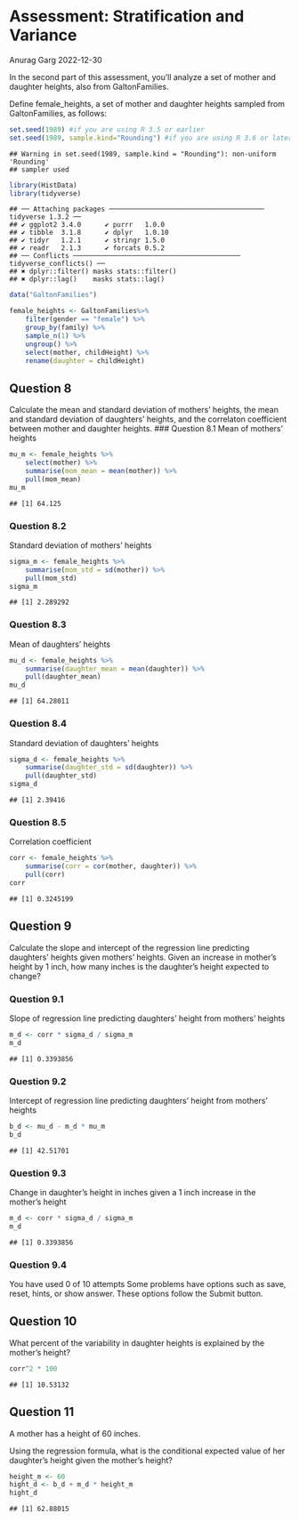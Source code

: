 Assessment: Stratification and Variance
================
Anurag Garg
2022-12-30

In the second part of this assessment, you’ll analyze a set of mother
and daughter heights, also from GaltonFamilies.

Define female_heights, a set of mother and daughter heights sampled from
GaltonFamilies, as follows:

``` r
set.seed(1989) #if you are using R 3.5 or earlier
set.seed(1989, sample.kind="Rounding") #if you are using R 3.6 or later
```

    ## Warning in set.seed(1989, sample.kind = "Rounding"): non-uniform 'Rounding'
    ## sampler used

``` r
library(HistData)
library(tidyverse)
```

    ## ── Attaching packages ─────────────────────────────────────── tidyverse 1.3.2 ──
    ## ✔ ggplot2 3.4.0      ✔ purrr   1.0.0 
    ## ✔ tibble  3.1.8      ✔ dplyr   1.0.10
    ## ✔ tidyr   1.2.1      ✔ stringr 1.5.0 
    ## ✔ readr   2.1.3      ✔ forcats 0.5.2 
    ## ── Conflicts ────────────────────────────────────────── tidyverse_conflicts() ──
    ## ✖ dplyr::filter() masks stats::filter()
    ## ✖ dplyr::lag()    masks stats::lag()

``` r
data("GaltonFamilies")

female_heights <- GaltonFamilies%>%     
    filter(gender == "female") %>%     
    group_by(family) %>%     
    sample_n(1) %>%     
    ungroup() %>%     
    select(mother, childHeight) %>%     
    rename(daughter = childHeight)
```

## Question 8

Calculate the mean and standard deviation of mothers’ heights, the mean
and standard deviation of daughters’ heights, and the correlaton
coefficient between mother and daughter heights. \### Question 8.1 Mean
of mothers’ heights

``` r
mu_m <- female_heights %>%
    select(mother) %>%
    summarise(mom_mean = mean(mother)) %>%
    pull(mom_mean)
mu_m
```

    ## [1] 64.125

### Question 8.2

Standard deviation of mothers’ heights

``` r
sigma_m <- female_heights %>%
    summarise(mom_std = sd(mother)) %>%
    pull(mom_std)
sigma_m
```

    ## [1] 2.289292

### Question 8.3

Mean of daughters’ heights

``` r
mu_d <- female_heights %>%
    summarise(daughter_mean = mean(daughter)) %>%
    pull(daughter_mean)
mu_d
```

    ## [1] 64.28011

### Question 8.4

Standard deviation of daughters’ heights

``` r
sigma_d <- female_heights %>%
    summarise(daughter_std = sd(daughter)) %>%
    pull(daughter_std)
sigma_d
```

    ## [1] 2.39416

### Question 8.5

Correlation coefficient

``` r
corr <- female_heights %>%
    summarise(corr = cor(mother, daughter)) %>%
    pull(corr)
corr
```

    ## [1] 0.3245199

## Question 9

Calculate the slope and intercept of the regression line predicting
daughters’ heights given mothers’ heights. Given an increase in mother’s
height by 1 inch, how many inches is the daughter’s height expected to
change?

### Question 9.1

Slope of regression line predicting daughters’ height from mothers’
heights

``` r
m_d <- corr * sigma_d / sigma_m
m_d
```

    ## [1] 0.3393856

### Question 9.2

Intercept of regression line predicting daughters’ height from mothers’
heights

``` r
b_d <- mu_d - m_d * mu_m
b_d
```

    ## [1] 42.51701

### Question 9.3

Change in daughter’s height in inches given a 1 inch increase in the
mother’s height

``` r
m_d <- corr * sigma_d / sigma_m
m_d
```

    ## [1] 0.3393856

### Question 9.4

You have used 0 of 10 attempts Some problems have options such as save,
reset, hints, or show answer. These options follow the Submit button.

## Question 10

What percent of the variability in daughter heights is explained by the
mother’s height?

``` r
corr^2 * 100
```

    ## [1] 10.53132

## Question 11

A mother has a height of 60 inches.

Using the regression formula, what is the conditional expected value of
her daughter’s height given the mother’s height?

``` r
height_m <- 60
hight_d <- b_d + m_d * height_m
hight_d
```

    ## [1] 62.88015
